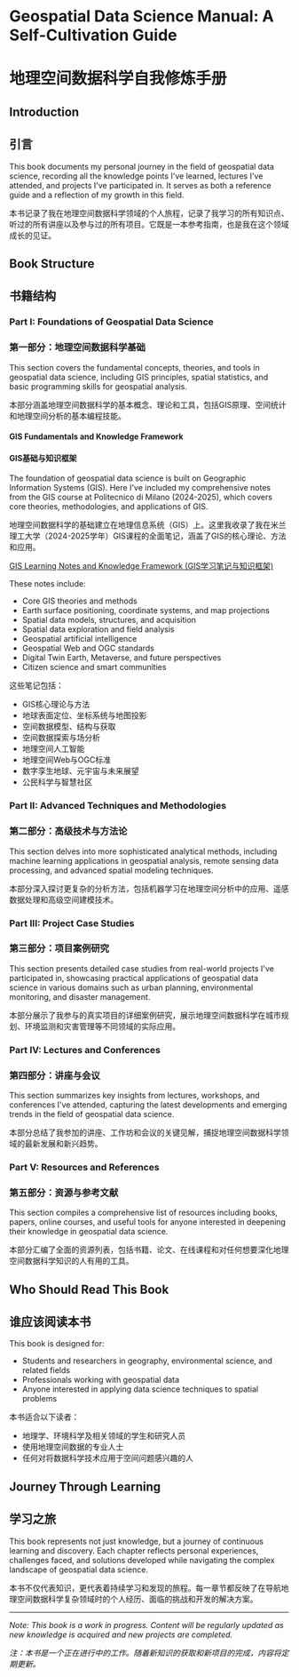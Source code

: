 # Geospatial Data Science Manual: A Self-Cultivation Guide
# 地理空间数据科学自我修炼手册

## Introduction
## 引言

This book documents my personal journey in the field of geospatial data science, recording all the knowledge points I've learned, lectures I've attended, and projects I've participated in. It serves as both a reference guide and a reflection of my growth in this field.

本书记录了我在地理空间数据科学领域的个人旅程，记录了我学习的所有知识点、听过的所有讲座以及参与过的所有项目。它既是一本参考指南，也是我在这个领域成长的见证。

## Book Structure
## 书籍结构

### Part I: Foundations of Geospatial Data Science
### 第一部分：地理空间数据科学基础

This section covers the fundamental concepts, theories, and tools in geospatial data science, including GIS principles, spatial statistics, and basic programming skills for geospatial analysis.

本部分涵盖地理空间数据科学的基本概念、理论和工具，包括GIS原理、空间统计和地理空间分析的基本编程技能。

#### GIS Fundamentals and Knowledge Framework
#### GIS基础与知识框架

The foundation of geospatial data science is built on Geographic Information Systems (GIS). Here I've included my comprehensive notes from the GIS course at Politecnico di Milano (2024-2025), which covers core theories, methodologies, and applications of GIS.

地理空间数据科学的基础建立在地理信息系统（GIS）上。这里我收录了我在米兰理工大学（2024-2025学年）GIS课程的全面笔记，涵盖了GIS的核心理论、方法和应用。

[GIS Learning Notes and Knowledge Framework (GIS学习笔记与知识框架)](book-viewer.html?file=GIS%29学习笔记与知识框架.md)

These notes include:
- Core GIS theories and methods
- Earth surface positioning, coordinate systems, and map projections
- Spatial data models, structures, and acquisition
- Spatial data exploration and field analysis
- Geospatial artificial intelligence
- Geospatial Web and OGC standards
- Digital Twin Earth, Metaverse, and future perspectives
- Citizen science and smart communities

这些笔记包括：
- GIS核心理论与方法
- 地球表面定位、坐标系统与地图投影
- 空间数据模型、结构与获取
- 空间数据探索与场分析
- 地理空间人工智能
- 地理空间Web与OGC标准
- 数字孪生地球、元宇宙与未来展望
- 公民科学与智慧社区

### Part II: Advanced Techniques and Methodologies 
### 第二部分：高级技术与方法论

This section delves into more sophisticated analytical methods, including machine learning applications in geospatial analysis, remote sensing data processing, and advanced spatial modeling techniques.

本部分深入探讨更复杂的分析方法，包括机器学习在地理空间分析中的应用、遥感数据处理和高级空间建模技术。

### Part III: Project Case Studies
### 第三部分：项目案例研究

This section presents detailed case studies from real-world projects I've participated in, showcasing practical applications of geospatial data science in various domains such as urban planning, environmental monitoring, and disaster management.

本部分展示了我参与的真实项目的详细案例研究，展示地理空间数据科学在城市规划、环境监测和灾害管理等不同领域的实际应用。

### Part IV: Lectures and Conferences
### 第四部分：讲座与会议

This section summarizes key insights from lectures, workshops, and conferences I've attended, capturing the latest developments and emerging trends in the field of geospatial data science.

本部分总结了我参加的讲座、工作坊和会议的关键见解，捕捉地理空间数据科学领域的最新发展和新兴趋势。

### Part V: Resources and References
### 第五部分：资源与参考文献

This section compiles a comprehensive list of resources including books, papers, online courses, and useful tools for anyone interested in deepening their knowledge in geospatial data science.

本部分汇编了全面的资源列表，包括书籍、论文、在线课程和对任何想要深化地理空间数据科学知识的人有用的工具。

## Who Should Read This Book
## 谁应该阅读本书

This book is designed for:
- Students and researchers in geography, environmental science, and related fields
- Professionals working with geospatial data
- Anyone interested in applying data science techniques to spatial problems

本书适合以下读者：
- 地理学、环境科学及相关领域的学生和研究人员
- 使用地理空间数据的专业人士
- 任何对将数据科学技术应用于空间问题感兴趣的人

## Journey Through Learning
## 学习之旅

This book represents not just knowledge, but a journey of continuous learning and discovery. Each chapter reflects personal experiences, challenges faced, and solutions developed while navigating the complex landscape of geospatial data science.

本书不仅代表知识，更代表着持续学习和发现的旅程。每一章节都反映了在导航地理空间数据科学复杂领域时的个人经历、面临的挑战和开发的解决方案。

---

*Note: This book is a work in progress. Content will be regularly updated as new knowledge is acquired and new projects are completed.*

*注：本书是一个正在进行中的工作。随着新知识的获取和新项目的完成，内容将定期更新。* 
